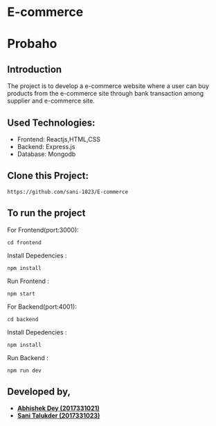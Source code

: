 # E-commerce

# Probaho

## Introduction
 
The project is to develop a e-commerce website where a user can buy products from the e-commerce site through bank transaction among supplier and e-commerce site.
 




## Used Technologies:
<ul>
<li>Frontend: Reactjs,HTML,CSS</li>
<li>Backend: Express.js</li>
<li>Database: Mongodb</li>
</ul>

## Clone this Project:
```
https://github.com/sani-1023/E-commerce
```

## To run the project

For Frontend(port:3000):
```
cd frontend
```
Install Depedencies :
```
npm install
```

Run Frontend :
```
npm start
```
For Backend(port:4001):
```
cd backend

```

Install Depedencies :
```
npm install
```

Run Backend :
```
npm run dev
```








## Developed by,
- <b>[ Abhishek Dey (2017331021)](https://github.com/ABHISHEK-DEY-64150)</b>
- <b>[Sani Talukder (2017331023)](https://github.com/sani-1023)</b>


